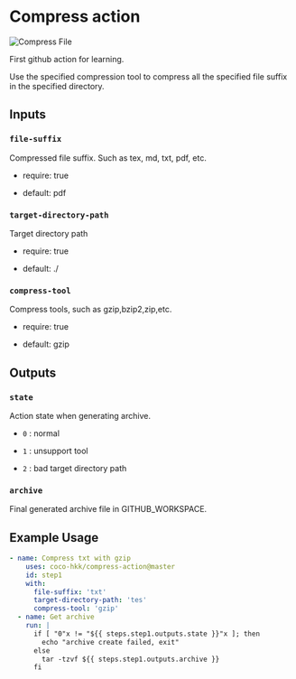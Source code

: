 # Compress action

![Compress File](https://github.com/coco-hkk/compress-action/workflows/Compress%20File/badge.svg)

First github action for learning.

Use the specified compression tool to compress all the specified file suffix in the specified directory.

## Inputs

### `file-suffix`

Compressed file suffix. Such as tex, md, txt, pdf, etc.

- require: true

- default: pdf

### `target-directory-path`

Target directory path

- require: true

- default: ./

### `compress-tool`

Compress tools, such as gzip,bzip2,zip,etc.

- require: true

- default: gzip

## Outputs

### `state`

Action state when generating archive.

- `0` : normal

- `1` : unsupport tool

- `2` : bad target directory path

### `archive`

Final generated archive file in GITHUB_WORKSPACE.

## Example Usage

```yaml
- name: Compress txt with gzip
    uses: coco-hkk/compress-action@master
    id: step1
    with:
      file-suffix: 'txt'
      target-directory-path: 'tes'
      compress-tool: 'gzip'
  - name: Get archive
    run: |
      if [ "0"x != "${{ steps.step1.outputs.state }}"x ]; then
        echo "archive create failed, exit"
      else
        tar -tzvf ${{ steps.step1.outputs.archive }}
      fi
```
